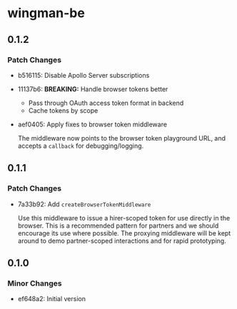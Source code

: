 # wingman-be

## 0.1.2

### Patch Changes

- b516115: Disable Apollo Server subscriptions
- 11137b6: **BREAKING:** Handle browser tokens better

  - Pass through OAuth access token format in backend
  - Cache tokens by scope

- aef0405: Apply fixes to browser token middleware

  The middleware now points to the browser token playground URL,
  and accepts a `callback` for debugging/logging.

## 0.1.1

### Patch Changes

- 7a33b92: Add `createBrowserTokenMiddleware`

  Use this middleware to issue a hirer-scoped token for use directly in the browser.
  This is a recommended pattern for partners and we should encourage its use where possible.
  The proxying middleware will be kept around to demo partner-scoped interactions and for rapid prototyping.

## 0.1.0

### Minor Changes

- ef648a2: Initial version
